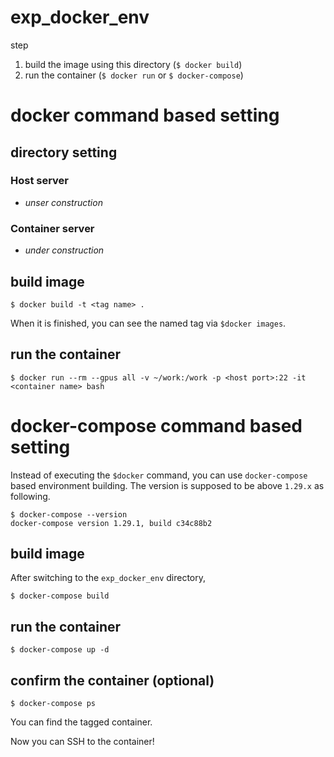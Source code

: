 # exp_docker_env
step  
1. build the image using this directory (`$ docker build`)
1. run the container (`$ docker run` or `$ docker-compose`)

# docker command based setting
## directory setting
### Host server
- _unser construction_

### Container server
- _under construction_

## build image
```
$ docker build -t <tag name> .
```
When it is finished, you can see the named tag via `$docker images`.

## run the container
```
$ docker run --rm --gpus all -v ~/work:/work -p <host port>:22 -it <container name> bash
```


# docker-compose command based setting
Instead of executing the `$docker` command, you can use `docker-compose` based environment building. The version is supposed to be above `1.29.x` as following.
```
$ docker-compose --version
docker-compose version 1.29.1, build c34c88b2
```

## build image
After switching to the `exp_docker_env` directory, 
```
$ docker-compose build 
```
## run the container
```
$ docker-compose up -d 
```
## confirm the container (optional)
```
$ docker-compose ps
```
You can find the tagged container.

Now you can SSH to the container!